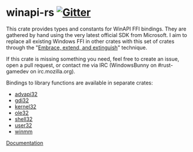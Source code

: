 # winapi-rs [![Gitter](https://badges.gitter.im/Join%20Chat.svg)](https://gitter.im/retep998/winapi-rs) #

This crate provides types and constants for WinAPI FFI bindings. They are gathered by hand using the very latest official SDK from Microsoft. I aim to replace all existing Windows FFI in other crates with this set of crates through the "[Embrace, extend, and extinguish](http://en.wikipedia.org/wiki/Embrace,_extend_and_extinguish)" technique.

If this crate is missing something you need, feel free to create an issue, open a pull request, or contact me via IRC (WindowsBunny on #rust-gamedev on irc.mozilla.org).

Bindings to library functions are available in separate crates:
* [advapi32](https://github.com/retep998/advapi32-sys)
* [gdi32](https://github.com/retep998/gdi32-sys)
* [kernel32](https://github.com/retep998/kernel32-sys)
* [ole32](https://github.com/retep998/ole32-sys)
* [shell32](https://github.com/retep998/shell32-sys)
* [user32](https://github.com/retep998/user32-sys)
* [winmm](https://github.com/retep998/winmm-sys)

[Documentation](https://retep998.github.io/doc/winapi/)
